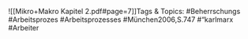 
![[Mikro+Makro Kapitel 2.pdf#page=7]]Tags & Topics:
   #Beherrschungs
   #Arbeitsprozes
   #Arbeitsprozesses
   #München2006,S.747
   #“karlmarx
   #Arbeiter